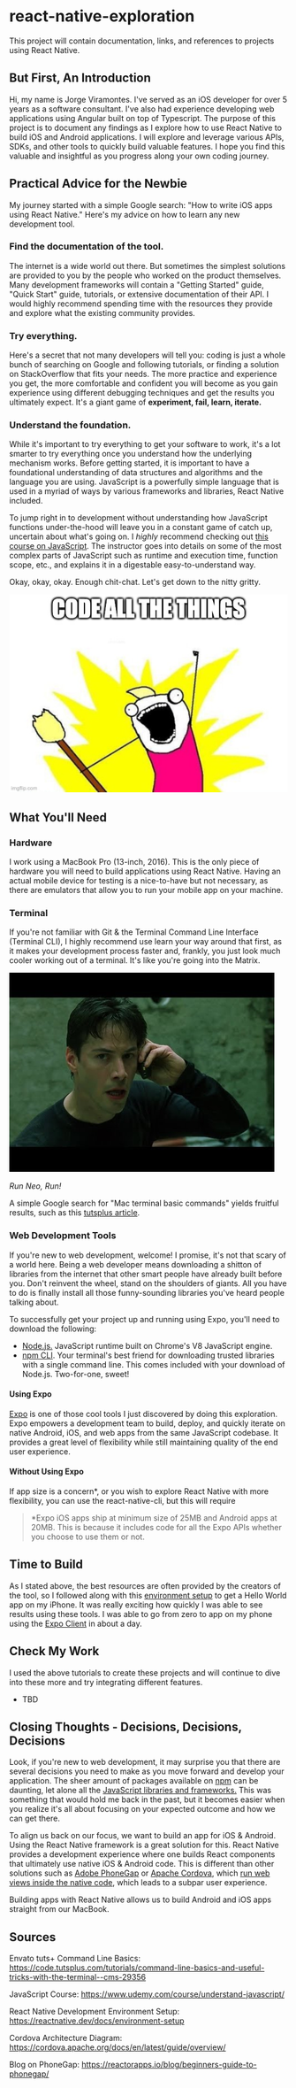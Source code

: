 # react-native-exploration
This project will contain documentation, links, and references to projects using React Native.

## But First, An Introduction
Hi, my name is Jorge Viramontes. I've served as an iOS developer for over 5 years as a software consultant. I've also had experience developing web applications using Angular built on top of Typescript. The purpose of this project is to document any findings as I explore how to use React Native to build iOS and Android applications. I will explore and leverage various APIs, SDKs, and other tools to quickly build valuable features. I hope you find this valuable and insightful as you progress along your own coding journey.

## Practical Advice for the Newbie

My journey started with a simple Google search: "How to write iOS apps using React Native." Here's my advice on how to learn any new development tool.

### **Find the documentation of the tool.** 
The internet is a wide world out there. But sometimes the simplest solutions are provided to you by the people who worked on the product themselves. Many development frameworks will contain a "Getting Started" guide, "Quick Start" guide, tutorials, or extensive documentation of their API. I would highly recommend spending time with the resources they provide and explore what the existing community provides. 

### **Try everything.** 
Here's a secret that not many developers will tell you: coding is just a whole bunch of searching on Google and following tutorials, or finding a solution on StackOverflow that fits your needs. The more practice and experience you get, the more comfortable and confident you will become as you gain experience using different debugging techniques and get the results you ultimately expect. It's a giant game of **experiment, fail, learn, iterate.** 

### **Understand the foundation.** 
While it's important to try everything to get your software to work, it's a lot smarter to try everything once you understand how the underlying mechanism works. Before getting started, it is important to have a foundational understanding of data structures and algorithms and the language you are using. JavaScript is a powerfully simple language that is used in a myriad of ways by various frameworks and libraries, React Native included. 

To jump right in to development without understanding how JavaScript functions under-the-hood will leave you in a constant game of catch up, uncertain about what's going on. I _highly_ recommend checking out [this course on JavaScript](https://www.udemy.com/course/understand-javascript/). The instructor goes into details on some of the most complex parts of JavaScript such as runtime and execution time, function scope, etc., and explains it in a digestable easy-to-understand way.

Okay, okay, okay. Enough chit-chat. Let's get down to the nitty gritty.

![Code all the things](/assets/code-all-the-things.jpg)

## What You'll Need

### **Hardware** 
I work using a MacBook Pro (13-inch, 2016). This is the only piece of hardware you will need to build applications using React Native. Having an actual mobile device for testing is a nice-to-have but not necessary, as there are emulators that allow you to run your mobile app on your machine. 

### **Terminal** 
If you're not familiar with Git & the Terminal Command Line Interface (Terminal CLI), I highly recommend use learn your way around that first, as it makes your development process faster and, frankly, you just look much cooler working out of a terminal. It's like you're going into the Matrix. 

![Run, Neo, Run!](/assets/run-neo-run.jpg)

_Run Neo, Run!_

A simple Google search for "Mac terminal basic commands" yields fruitful results, such as this [tutsplus article](https://code.tutsplus.com/tutorials/command-line-basics-and-useful-tricks-with-the-terminal--cms-29356).

### **Web Development Tools**
If you're new to web development, welcome! I promise, it's not that scary of a world here. Being a web developer means downloading a shitton of libraries from the internet that other smart people have already built before you. Don't reinvent the wheel, stand on the shoulders of giants. All you have to do is finally install all those funny-sounding libraries you've heard people talking about.

To successfully get your project up and running using Expo, you'll need to download the following:
 * [Node.js.](https://nodejs.org/en/) JavaScript runtime built on Chrome's V8 JavaScript engine. 
 * [npm CLI](https://www.npmjs.com/get-npm). Your terminal's best friend for downloading trusted libraries with a single command line. This comes included with your download of Node.js. Two-for-one, sweet!

#### Using Expo
[Expo](https://expo.io/) is one of those cool tools I just discovered by doing this exploration. Expo empowers a development team to build, deploy, and quickly iterate on native Android, iOS, and web apps from the same JavaScript codebase. It provides a great level of flexibility while still maintaining quality of the end user experience. 

#### Without Using Expo
If app size is a concern*, or you wish to explore React Native with more flexibility, you can use the react-native-cli, but this will require 

> *Expo iOS apps ship at minimum size of 25MB and Android apps at 20MB. This is because it includes code for all the Expo APIs whether you choose to use them or not. 

## Time to Build
As I stated above, the best resources are often provided by the creators of the tool, so I followed along with this [environment setup](https://reactnative.dev/docs/environment-setup) to get a Hello World app on my iPhone. It was really exciting how quickly I was able to see results using these tools. I was able to go from zero to app on my phone using the [Expo Client](https://expo.io/tools#client) in about a day. 

## Check My Work
I used the above tutorials to create these projects and will continue to dive into these more and try integrating different features.

- TBD

## **Closing Thoughts - Decisions, Decisions, Decisions**
Look, if you're new to web development, it may surprise you that there are several decisions you need to make as you move forward and develop your application. The sheer amount of packages available on [npm](https://www.npmjs.com/) can be daunting, let alone all the [JavaScript libraries and frameworks.](https://en.wikipedia.org/wiki/List_of_JavaScript_libraries)
This was something that would hold me back in the past, but it becomes easier when you realize it's all about focusing on your expected outcome and how we can get there.

To align us back on our focus, we want to build an app for iOS & Android. Using the React Native framework is a great solution for this. React Native provides a development experience where one builds React components that ultimately use native iOS & Android code. This is different than other solutions such as [Adobe PhoneGap](https://phonegap.com/) or [Apache Cordova](https://cordova.apache.org/), which [run web views inside the native code](https://cordova.apache.org/docs/en/latest/guide/overview/), which leads to a subpar user experience. 

Building apps with React Native allows us to build Android and iOS apps straight from our MacBook. 

## Sources

Envato tuts+ Command Line Basics: https://code.tutsplus.com/tutorials/command-line-basics-and-useful-tricks-with-the-terminal--cms-29356

JavaScript Course: https://www.udemy.com/course/understand-javascript/

React Native Development Environment Setup: https://reactnative.dev/docs/environment-setup

Cordova Architecture Diagram: https://cordova.apache.org/docs/en/latest/guide/overview/

Blog on PhoneGap: https://reactorapps.io/blog/beginners-guide-to-phonegap/
